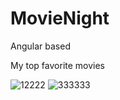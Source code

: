 # MovieNight
Angular based




My top favorite movies

![12222](https://user-images.githubusercontent.com/73140217/137987738-4dbdd8b4-082b-4807-ab24-5afd9e9d6a24.png)
![333333](https://user-images.githubusercontent.com/73140217/137987831-db8e1a4b-58e9-49c8-8f5b-82cf8db78cce.png)
